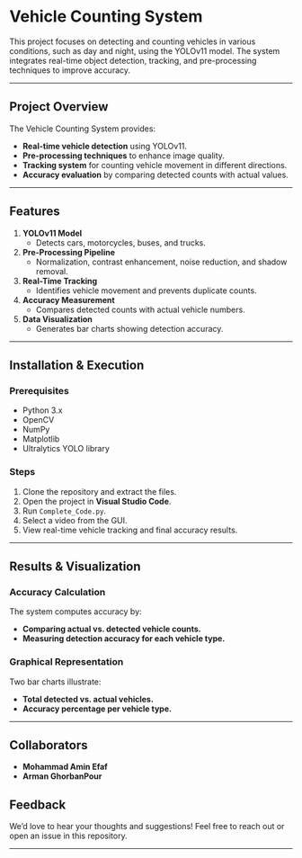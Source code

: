 # Vehicle Counting System

This project focuses on detecting and counting vehicles in various conditions, such as day and night, using the YOLOv11 model. The system integrates real-time object detection, tracking, and pre-processing techniques to improve accuracy.

---

## Project Overview

The Vehicle Counting System provides:
- **Real-time vehicle detection** using YOLOv11.
- **Pre-processing techniques** to enhance image quality.
- **Tracking system** for counting vehicle movement in different directions.
- **Accuracy evaluation** by comparing detected counts with actual values.

---

## Features

1. **YOLOv11 Model**
   - Detects cars, motorcycles, buses, and trucks.
2. **Pre-Processing Pipeline**
   - Normalization, contrast enhancement, noise reduction, and shadow removal.
3. **Real-Time Tracking**
   - Identifies vehicle movement and prevents duplicate counts.
4. **Accuracy Measurement**
   - Compares detected counts with actual vehicle numbers.
5. **Data Visualization**
   - Generates bar charts showing detection accuracy.

---

## Installation & Execution

### Prerequisites
- Python 3.x
- OpenCV
- NumPy
- Matplotlib
- Ultralytics YOLO library

### Steps
1. Clone the repository and extract the files.
2. Open the project in **Visual Studio Code**.
3. Run `Complete_Code.py`.
4. Select a video from the GUI.
5. View real-time vehicle tracking and final accuracy results.

---

## Results & Visualization

### Accuracy Calculation
The system computes accuracy by:
- **Comparing actual vs. detected vehicle counts.**
- **Measuring detection accuracy for each vehicle type.**

### Graphical Representation
Two bar charts illustrate:
- **Total detected vs. actual vehicles.**
- **Accuracy percentage per vehicle type.**

---

## Collaborators
- **Mohammad Amin Efaf**
- **Arman GhorbanPour**

## Feedback
We’d love to hear your thoughts and suggestions! Feel free to reach out or open an issue in this repository.

---

